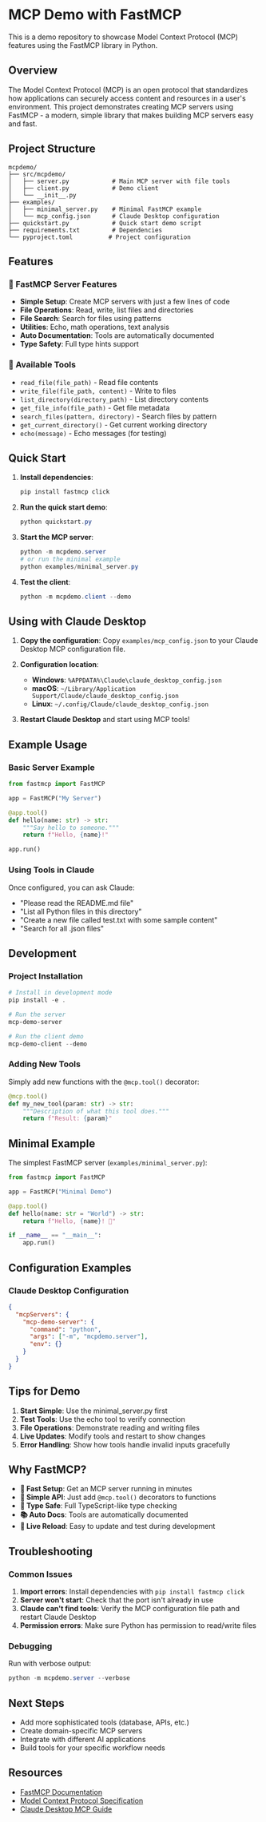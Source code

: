 # MCP Demo with FastMCP

This is a demo repository to showcase Model Context Protocol (MCP) features using the FastMCP library in Python.

## Overview

The Model Context Protocol (MCP) is an open protocol that standardizes how applications can securely access content and resources in a user's environment. This project demonstrates creating MCP servers using FastMCP - a modern, simple library that makes building MCP servers easy and fast.

## Project Structure

```
mcpdemo/
├── src/mcpdemo/
│   ├── server.py            # Main MCP server with file tools
│   ├── client.py            # Demo client
│   └── __init__.py
├── examples/
│   ├── minimal_server.py    # Minimal FastMCP example
│   └── mcp_config.json      # Claude Desktop configuration
├── quickstart.py            # Quick start demo script
├── requirements.txt         # Dependencies
└── pyproject.toml          # Project configuration
```

## Features

### 🚀 FastMCP Server Features
- **Simple Setup**: Create MCP servers with just a few lines of code
- **File Operations**: Read, write, list files and directories
- **File Search**: Search for files using patterns
- **Utilities**: Echo, math operations, text analysis
- **Auto Documentation**: Tools are automatically documented
- **Type Safety**: Full type hints support

### 🔧 Available Tools
- `read_file(file_path)` - Read file contents
- `write_file(file_path, content)` - Write to files
- `list_directory(directory_path)` - List directory contents
- `get_file_info(file_path)` - Get file metadata
- `search_files(pattern, directory)` - Search files by pattern
- `get_current_directory()` - Get current working directory
- `echo(message)` - Echo messages (for testing)

## Quick Start

1. **Install dependencies**:
   ```powershell
   pip install fastmcp click
   ```

2. **Run the quick start demo**:
   ```powershell
   python quickstart.py
   ```

3. **Start the MCP server**:
   ```powershell
   python -m mcpdemo.server
   # or run the minimal example
   python examples/minimal_server.py
   ```

4. **Test the client**:
   ```powershell
   python -m mcpdemo.client --demo
   ```

## Using with Claude Desktop

1. **Copy the configuration**:
   Copy `examples/mcp_config.json` to your Claude Desktop MCP configuration file.

2. **Configuration location**:
   - **Windows**: `%APPDATA%\Claude\claude_desktop_config.json`
   - **macOS**: `~/Library/Application Support/Claude/claude_desktop_config.json`
   - **Linux**: `~/.config/Claude/claude_desktop_config.json`

3. **Restart Claude Desktop** and start using MCP tools!

## Example Usage

### Basic Server Example
```python
from fastmcp import FastMCP

app = FastMCP("My Server")

@app.tool()
def hello(name: str) -> str:
    """Say hello to someone."""
    return f"Hello, {name}!"

app.run()
```

### Using Tools in Claude
Once configured, you can ask Claude:
- "Please read the README.md file"
- "List all Python files in this directory"
- "Create a new file called test.txt with some sample content"
- "Search for all .json files"

## Development

### Project Installation
```powershell
# Install in development mode
pip install -e .

# Run the server
mcp-demo-server

# Run the client demo
mcp-demo-client --demo
```

### Adding New Tools
Simply add new functions with the `@mcp.tool()` decorator:

```python
@mcp.tool()
def my_new_tool(param: str) -> str:
    """Description of what this tool does."""
    return f"Result: {param}"
```

## Minimal Example

The simplest FastMCP server (`examples/minimal_server.py`):

```python
from fastmcp import FastMCP

app = FastMCP("Minimal Demo")

@app.tool()
def hello(name: str = "World") -> str:
    return f"Hello, {name}! 👋"

if __name__ == "__main__":
    app.run()
```

## Configuration Examples

### Claude Desktop Configuration
```json
{
  "mcpServers": {
    "mcp-demo-server": {
      "command": "python",
      "args": ["-m", "mcpdemo.server"],
      "env": {}
    }
  }
}
```

## Tips for Demo

1. **Start Simple**: Use the minimal_server.py first
2. **Test Tools**: Use the echo tool to verify connection
3. **File Operations**: Demonstrate reading and writing files
4. **Live Updates**: Modify tools and restart to show changes
5. **Error Handling**: Show how tools handle invalid inputs gracefully

## Why FastMCP?

- **🚀 Fast Setup**: Get an MCP server running in minutes
- **📝 Simple API**: Just add `@mcp.tool()` decorators to functions
- **🔧 Type Safe**: Full TypeScript-like type checking
- **📚 Auto Docs**: Tools are automatically documented
- **🔄 Live Reload**: Easy to update and test during development

## Troubleshooting

### Common Issues

1. **Import errors**: Install dependencies with `pip install fastmcp click`
2. **Server won't start**: Check that the port isn't already in use
3. **Claude can't find tools**: Verify the MCP configuration file path and restart Claude Desktop
4. **Permission errors**: Make sure Python has permission to read/write files

### Debugging

Run with verbose output:
```powershell
python -m mcpdemo.server --verbose
```

## Next Steps

- Add more sophisticated tools (database, APIs, etc.)
- Create domain-specific MCP servers
- Integrate with different AI applications
- Build tools for your specific workflow needs

## Resources

- [FastMCP Documentation](https://fastmcp.readthedocs.io/)
- [Model Context Protocol Specification](https://spec.modelcontextprotocol.io/)
- [Claude Desktop MCP Guide](https://docs.anthropic.com/claude/docs/mcp-model-context-protocol)

